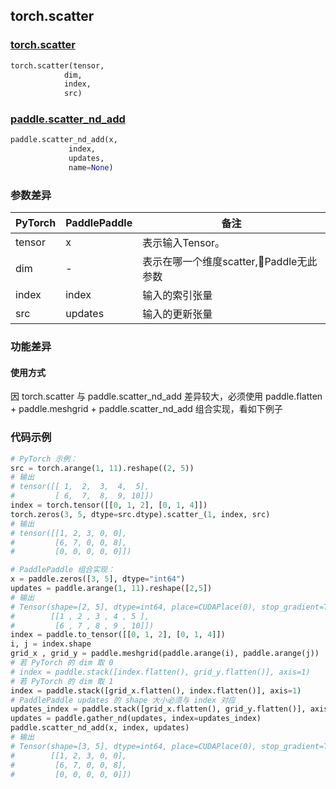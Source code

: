## torch.scatter
### [torch.scatter](https://pytorch.org/docs/stable/generated/torch.scatter.html?highlight=scatter#torch.scatter)

```python
torch.scatter(tensor,
            dim,
            index,
            src)
```

### [paddle.scatter_nd_add](https://www.paddlepaddle.org.cn/documentation/docs/zh/api/paddle/scatter_nd_add_cn.html)

```python
paddle.scatter_nd_add(x,
             index,
             updates,
             name=None)
```

### 参数差异
| PyTorch       | PaddlePaddle | 备注                                                   |
| ------------- | ------------ | ------------------------------------------------------ |
| tensor        | x        | 表示输入Tensor。                                     |
| dim           | -         | 表示在哪一个维度scatter,Paddle无此参数 |
| index        | index            | 输入的索引张量                   |
| src        | updates            | 输入的更新张量                   |



### 功能差异

#### 使用方式
因 torch.scatter 与 paddle.scatter_nd_add 差异较大，必须使用 paddle.flatten + paddle.meshgrid + paddle.scatter_nd_add 组合实现，看如下例子


### 代码示例
``` python
# PyTorch 示例：
src = torch.arange(1, 11).reshape((2, 5))
# 输出
# tensor([[ 1,  2,  3,  4,  5],
#         [ 6,  7,  8,  9, 10]])
index = torch.tensor([[0, 1, 2], [0, 1, 4]])
torch.zeros(3, 5, dtype=src.dtype).scatter_(1, index, src)
# 输出
# tensor([[1, 2, 3, 0, 0],
#         [6, 7, 0, 0, 8],
#         [0, 0, 0, 0, 0]])
```

``` python
# PaddlePaddle 组合实现：
x = paddle.zeros([3, 5], dtype="int64")
updates = paddle.arange(1, 11).reshape([2,5])
# 输出
# Tensor(shape=[2, 5], dtype=int64, place=CUDAPlace(0), stop_gradient=True,
#        [[1 , 2 , 3 , 4 , 5 ],
#         [6 , 7 , 8 , 9 , 10]])
index = paddle.to_tensor([[0, 1, 2], [0, 1, 4]])
i, j = index.shape
grid_x , grid_y = paddle.meshgrid(paddle.arange(i), paddle.arange(j))
# 若 PyTorch 的 dim 取 0
# index = paddle.stack([index.flatten(), grid_y.flatten()], axis=1)
# 若 PyTorch 的 dim 取 1
index = paddle.stack([grid_x.flatten(), index.flatten()], axis=1)
# PaddlePaddle updates 的 shape 大小必须与 index 对应
updates_index = paddle.stack([grid_x.flatten(), grid_y.flatten()], axis=1)
updates = paddle.gather_nd(updates, index=updates_index)
paddle.scatter_nd_add(x, index, updates)
# 输出
# Tensor(shape=[3, 5], dtype=int64, place=CUDAPlace(0), stop_gradient=True,
#        [[1, 2, 3, 0, 0],
#         [6, 7, 0, 0, 8],
#         [0, 0, 0, 0, 0]])
```
